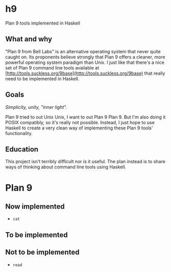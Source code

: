 # h9

Plan 9 tools implemented in Haskell

## What and why

"Plan 9 from Bell Labs" is an alternative operating system that never
quite caught on. Its proponents believe strongly that Plan 9 offers a
cleaner, more powerful operating system paradigm than Unix. I just
like that there's a nice set of Plan 9 command line tools available at
[http://tools.suckless.org/9base](http://tools.suckless.org/9base)
that really need to be implemented in Haskell.

## Goals

*Simplicity, unity, "inner light".*

Plan 9 tried to out Unix Unix, I want to out Plan 9 Plan 9. But I'm
also doing it POSIX compatibly, so it's really not possible. Instead,
I just hope to use Haskell to create a very clean way of implementing
these Plan 9 tools' functionality.

## Education

This project isn't terribly difficult nor is it useful. The plan
instead is to share ways of thinking about command line tools using
Haskell.

# Plan 9

## Now implemented

- `cat`

## To be implemented

## Not to be implemented

- `read`
